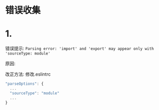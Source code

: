 # 错误收集

# 1. 

错误提示: `Parsing error: 'import' and 'export' may appear only with 'sourceType: module'`

原因: 

改正方法: 修改.eslintrc

```javascript
"parseOptions": {
  ...
  "sourceType": "module"
  ...
}
```

